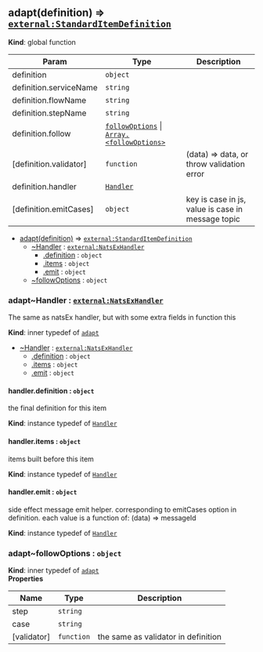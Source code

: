<a name="adapt"></a>

## adapt(definition) ⇒ [<code>external:StandardItemDefinition</code>](https://github.com/zhaoyao91/the-holder/blob/master/api.md#Holder..StandardItemDefinition)
**Kind**: global function  

| Param | Type | Description |
| --- | --- | --- |
| definition | <code>object</code> |  |
| definition.serviceName | <code>string</code> |  |
| definition.flowName | <code>string</code> |  |
| definition.stepName | <code>string</code> |  |
| definition.follow | [<code>followOptions</code>](#adapt..followOptions) \| [<code>Array.&lt;followOptions&gt;</code>](#adapt..followOptions) |  |
| [definition.validator] | <code>function</code> | (data) => data, or throw validation error |
| definition.handler | [<code>Handler</code>](#adapt..Handler) |  |
| [definition.emitCases] | <code>object</code> | key is case in js, value is case in message topic |


* [adapt(definition)](#adapt) ⇒ [<code>external:StandardItemDefinition</code>](https://github.com/zhaoyao91/the-holder/blob/master/api.md#Holder..StandardItemDefinition)
    * [~Handler](#adapt..Handler) : [<code>external:NatsExHandler</code>](https://github.com/zhaoyao91/nats-ex/blob/master/packages/nats-ex/docs/api.md#on)
        * [.definition](#adapt..Handler+definition) : <code>object</code>
        * [.items](#adapt..Handler+items) : <code>object</code>
        * [.emit](#adapt..Handler+emit) : <code>object</code>
    * [~followOptions](#adapt..followOptions) : <code>object</code>

<a name="adapt..Handler"></a>

### adapt~Handler : [<code>external:NatsExHandler</code>](https://github.com/zhaoyao91/nats-ex/blob/master/packages/nats-ex/docs/api.md#on)
The same as natsEx handler, but with some extra fields in function this

**Kind**: inner typedef of [<code>adapt</code>](#adapt)  

* [~Handler](#adapt..Handler) : [<code>external:NatsExHandler</code>](https://github.com/zhaoyao91/nats-ex/blob/master/packages/nats-ex/docs/api.md#on)
    * [.definition](#adapt..Handler+definition) : <code>object</code>
    * [.items](#adapt..Handler+items) : <code>object</code>
    * [.emit](#adapt..Handler+emit) : <code>object</code>

<a name="adapt..Handler+definition"></a>

#### handler.definition : <code>object</code>
the final definition for this item

**Kind**: instance typedef of [<code>Handler</code>](#adapt..Handler)  
<a name="adapt..Handler+items"></a>

#### handler.items : <code>object</code>
items built before this item

**Kind**: instance typedef of [<code>Handler</code>](#adapt..Handler)  
<a name="adapt..Handler+emit"></a>

#### handler.emit : <code>object</code>
side effect message emit helper.
corresponding to emitCases option in definition.
each value is a function of: (data) => messageId

**Kind**: instance typedef of [<code>Handler</code>](#adapt..Handler)  
<a name="adapt..followOptions"></a>

### adapt~followOptions : <code>object</code>
**Kind**: inner typedef of [<code>adapt</code>](#adapt)  
**Properties**

| Name | Type | Description |
| --- | --- | --- |
| step | <code>string</code> |  |
| case | <code>string</code> |  |
| [validator] | <code>function</code> | the same as validator in definition |


